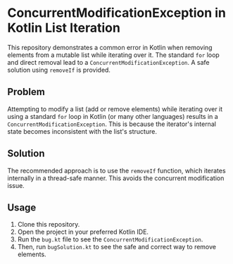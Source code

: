 # ConcurrentModificationException in Kotlin List Iteration

This repository demonstrates a common error in Kotlin when removing elements from a mutable list while iterating over it.  The standard `for` loop and direct removal lead to a `ConcurrentModificationException`.  A safe solution using `removeIf` is provided.

## Problem

Attempting to modify a list (add or remove elements) while iterating over it using a standard `for` loop in Kotlin (or many other languages) results in a `ConcurrentModificationException`. This is because the iterator's internal state becomes inconsistent with the list's structure.

## Solution

The recommended approach is to use the `removeIf` function, which iterates internally in a thread-safe manner. This avoids the concurrent modification issue.

## Usage

1. Clone this repository.
2. Open the project in your preferred Kotlin IDE.
3. Run the `bug.kt` file to see the `ConcurrentModificationException`.
4. Then, run `bugSolution.kt` to see the safe and correct way to remove elements.